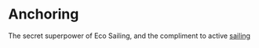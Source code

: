 # Anchoring

The secret superpower of Eco Sailing, and the compliment to active [sailing](#sailing)



